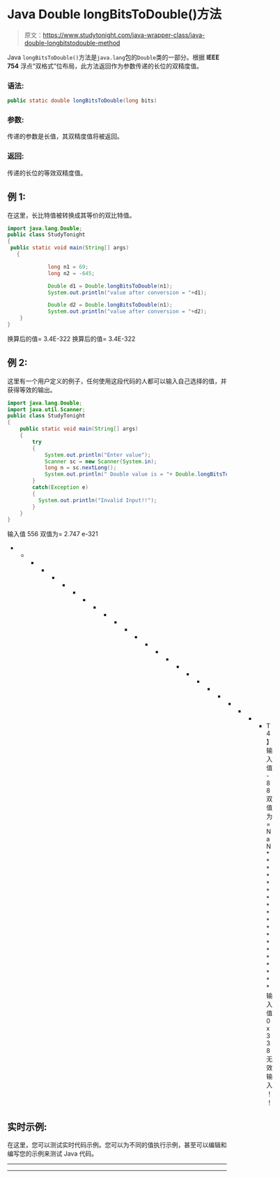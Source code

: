 # Java Double longBitsToDouble()方法

> 原文：<https://www.studytonight.com/java-wrapper-class/java-double-longbitstodouble-method>

Java `longBitsToDouble()`方法是`java.lang`包的`Double`类的一部分。根据 **IEEE 754** 浮点“双格式”位布局，此方法返回作为参数传递的长位的双精度值。

### 语法:

```java
public static double longBitsToDouble(long bits) 
```

### 参数:

传递的参数是长值，其双精度值将被返回。

### 返回:

传递的长位的等效双精度值。

## 例 1:

在这里，长比特值被转换成其等价的双比特值。

```java
import java.lang.Double;
public class StudyTonight
{     
 public static void main(String[] args) 
   {  

             long n1 = 69;
             long n2 = -645;

             Double d1 = Double.longBitsToDouble(n1);  
             System.out.println("value after conversion = "+d1);

             Double d2 = Double.longBitsToDouble(n1);  
             System.out.println("value after conversion = "+d2);
    }  
} 
```

换算后的值= 3.4E-322
换算后的值= 3.4E-322

## 例 2:

这里有一个用户定义的例子，任何使用这段代码的人都可以输入自己选择的值，并获得等效的输出。

```java
import java.lang.Double;
import java.util.Scanner;
public class StudyTonight
{  
    public static void main(String[] args)
    {  
        try
        {
            System.out.println("Enter value");
            Scanner sc = new Scanner(System.in);
            long n = sc.nextLong();
            System.out.println(" Double value is = "+ Double.longBitsToDouble(n)); //long bits converted to double 
        }
        catch(Exception e)
        {
          System.out.println("Invalid Input!!");
        }        
    }    
} 
```

输入值
556
双值为= 2.747 e-321
* * * * * * * * * * * * * * * * * * * * * * * * * T4】输入值
-88
双值为= NaN
*******************输入值
0x338
无效输入！！

## 实时示例:

在这里，您可以测试实时代码示例。您可以为不同的值执行示例，甚至可以编辑和编写您的示例来测试 Java 代码。

* * *

* * *